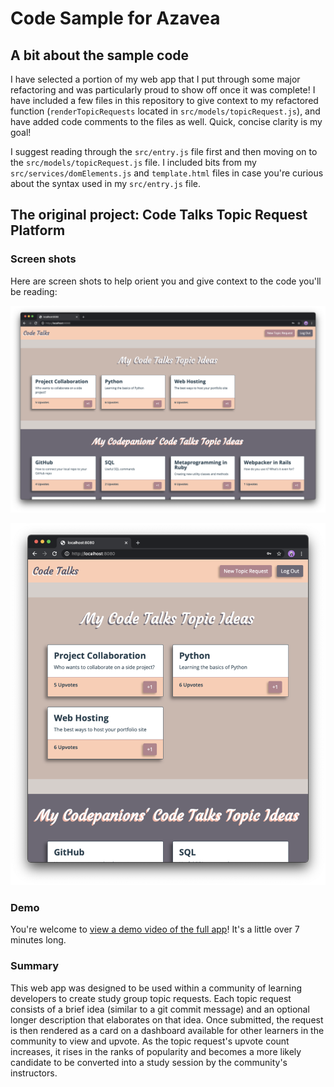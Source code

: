 # Code Sample for Azavea

## A bit about the sample code

I have selected a portion of my web app that I put through some major refactoring and was particularly proud to show off once it was complete! I have included a few files in this repository to give context to my refactored function (`renderTopicRequests` located in `src/models/topicRequest.js`), and have added code comments to the files as well. Quick, concise clarity is my goal!

I suggest reading through the `src/entry.js` file first and then moving on to the `src/models/topicRequest.js` file. I included bits from my `src/services/domElements.js` and `template.html` files in case you're curious about the syntax used in my `src/entry.js` file.

## The original project: Code Talks Topic Request Platform

### Screen shots

Here are screen shots to help orient you and give context to the code you'll be reading:

![Code Talks Topic Request Platform home screen](./src/assets/images/code-talks.png)

![Code Talks Topic Request Platform home screen responsive view](./src/assets/images/code-talks-responsive.png)

### Demo

You're welcome to <a href="https://youtu.be/z1_PU_QzOJI" target="_blank">view a demo video of the full app</a>! It's a little over 7 minutes long.

### Summary

This web app was designed to be used within a community of learning developers to create study group topic requests. Each topic request consists of a brief idea (similar to a git commit message) and an optional longer description that elaborates on that idea. Once submitted, the request is then rendered as a card on a dashboard available for other learners in the community to view and upvote. As the topic request's upvote count increases, it rises in the ranks of popularity and becomes a more likely candidate to be converted into a study session by the community's instructors.
